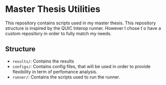 # Master Thesis Utilities

This repository contains scripts used in my master thesis. This repository structure is inspired by the QUIC Interop runner. However I chose t`o have a custom repository in order to fully match my needs. 

## Structure

- `results/`: Contains the results
- `configs/`: Contains config files, that will be used in order to provide flexibility in term of perfomance analysis.
- `runner/`: Contains the scripts used to run the runner.
